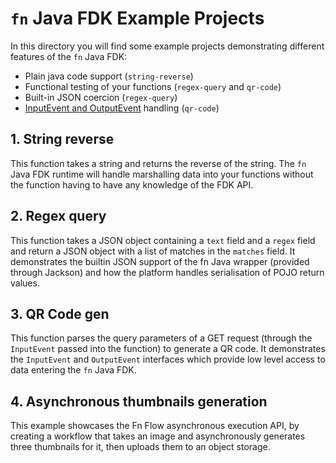 # `fn` Java FDK Example Projects

In this directory you will find some example projects demonstrating different
features of the `fn` Java FDK:

* Plain java code support (`string-reverse`)
* Functional testing of your functions (`regex-query` and `qr-code`)
* Built-in JSON coercion (`regex-query`)
* [InputEvent and OutputEvent](/docs/DataBinding.md) handling (`qr-code`)

## 1. String reverse

This function takes a string and returns the reverse of the string.
The `fn` Java FDK runtime will handle marshalling data into your
functions without the function having to have any knowledge of the FDK API.

## 2. Regex query

This function takes a JSON object containing a `text` field and a `regex`
field and return a JSON object with a list of matches in the `matches`
field. It demonstrates the builtin JSON support of the fn Java
wrapper (provided through Jackson) and how the platform handles serialisation
of POJO return values.

## 3. QR Code gen

This function parses the query parameters of a GET request (through the
`InputEvent` passed into the function) to generate a QR code. It demonstrates
the `InputEvent` and `OutputEvent` interfaces which provide low level
access to data entering the `fn` Java FDK.

## 4. Asynchronous thumbnails generation

This example showcases the Fn Flow asynchronous execution API, by
creating a workflow that takes an image and asynchronously generates three
thumbnails for it, then uploads them to an object storage.
